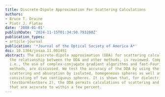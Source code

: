 ```yaml
---
title: Discrete-Dipole Approximation For Scattering Calculations
authors:
- Bruce T. Draine
- Piotr J. Flatau
date: '2008-01-01'
publishDate: '2024-11-15T01:34:50.793288Z'
publication_types:
- article-journal
publication: '*Journal of the Optical Society of America A*'
doi: 10.1364/josaa.11.001491
abstract: The discrete-dipole approximation (DDA) for scattering calculations, including
  the relationship between the DDA and other methods, is reviewed. Computational considerations,
  i.e., the use of complex-conjugate gradient algorithms and fast-Fourier-transform
  methods, are discussed. We test the accuracy of the DDA by using the DDA to compute
  scattering and absorption by isolated, homogeneous spheres as well as by targets
  consisting of two contiguous spheres. It is shown that, for dielectric materials
  (textbarmtextbar≲ 2), the DDA permits calculations of scattering and absorption
  that are accurate to within a few percent.
---
```

